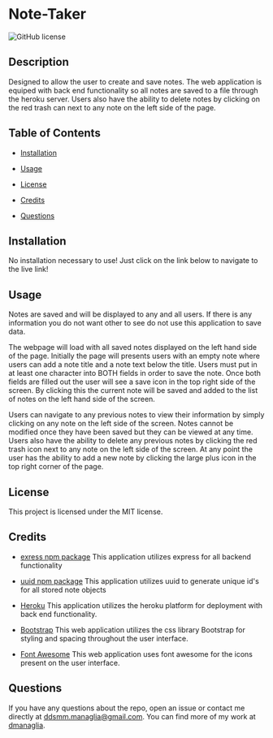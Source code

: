 # Note-Taker
  ![GitHub license](https://img.shields.io/badge/license-MIT-blue.svg)

  ## Description
  
  Designed to allow the user to create and save notes. The web application is equiped with back end functionality so all notes are saved to a file through the heroku server. Users also have the ability to delete notes by clicking on the red trash can next to any note on the left side of the page.
  
  ## Table of Contents
    
  * [Installation](#installation)

  * [Usage](#usage)

  * [License](#license)

  * [Credits](#credits)

  * [Questions](#questions)
  
  ## Installation

  No installation necessary to use! Just click on the link below to navigate to the live link!

  ## Usage
  
  Notes are saved and will be displayed to any and all users. If there is any information you do not want other to see do not use this application to save data.

  The webpage will load with all saved notes displayed on the left hand side of the page. Initially the page will presents users with an empty note where users can add a note title and a note text below the title. Users must put in at least one character into BOTH fields in order to save the note. Once both fields are filled out the user will see a save icon in the top right side of the screen. By clicking this the current note will be saved and added to the list of notes on the left hand side of the screen.

  Users can navigate to any previous notes to view their information by simply clicking on any note on the left side of the screen. Notes cannot be modified once they have been saved but they can be viewed at any time. Users also have the ability to delete any previous notes by clicking the red trash icon next to any note on the left side of the screen. At any point the user has the ability to add a new note by clicking the large plus icon in the top right corner of the page.

  ## License

  This project is licensed under the MIT license.

  ## Credits

  * [exress npm package](https://www.npmjs.com/package/express) This application utilizes express for all backend functionality

  * [uuid npm package](https://www.npmjs.com/package/uuid) This application utilizes uuid to generate unique id's for all stored note objects

  * [Heroku](https://www.heroku.com/platform) This application utilizes the heroku platform for deployment with back end functionality.

  * [Bootstrap](https://getbootstrap.com/) This web application utilizes the css library Bootstrap for styling and spacing throughout the user interface.

  * [Font Awesome](https://fontawesome.com/) This web application uses font awesome for the icons present on the user interface. 

  ## Questions

  If you have any questions about the repo, open an issue or contact me directly at ddsmm.managlia@gmail.com. You can find more of my work at [dmanaglia](https://www.github.com/dmanaglia).
  